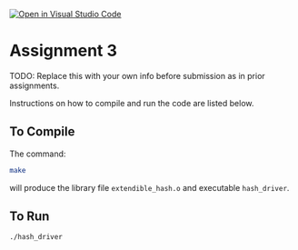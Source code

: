 [![Open in Visual Studio Code](https://classroom.github.com/assets/open-in-vscode-c66648af7eb3fe8bc4f294546bfd86ef473780cde1dea487d3c4ff354943c9ae.svg)](https://classroom.github.com/online_ide?assignment_repo_id=7585531&assignment_repo_type=AssignmentRepo)
# Assignment 3

TODO: Replace this with your own info before submission as in prior assignments.

Instructions on how to compile and run the code are listed below.

## To Compile

The command:

```bash
make
```

will produce the library file `extendible_hash.o` and executable `hash_driver`.


## To Run

```bash
./hash_driver
```